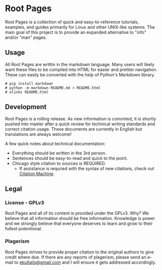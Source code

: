 # Root Pages
Root Pages is a collection of quick and easy-to-reference tutorials, examples, and guides primarily for Linux and other UNIX-like systems. The main goal of this project is to provide an expanded alternative to "info" and/or "man" pages. 

## Usage
All Root Pages are writtin in the markdown language. Many users will likely want these files to be compiled into HTML for easier and prettier navigation. These can easily be converted with the help of Python's Markdown library. 
```
# pip install markdown
# python -m markdown README.md > README.html
# elinks README.html
```

## Development
Root Pages is a rolling release. As new information is commited, it is shortly pushed into master after a quick review for technical writing standards and correct citation usage. These documents are currently in English but translations are always welcome!

A few quick notes about technical documentation:
* Everything should be written in the 3rd person.
* Sentences should be easy-to-read and quick to the point.
* Chicago style citation to sources is REQUIRED.
  * If assistance is requried with the syntax of new citations, check out [Citation Machine](http://www.citationmachine.net/chicago).

## Legal
### License - GPLv3
Root Pages and all of its content is provided under the GPLv3. Why? We believe that all information should be free information. Knowledge is power and we strongly believe that everyone deserves to learn and grow to their fullest potentional.

### Plagerism
Root Pages strives to provide proper citation to the original authors to give credit where due. If there are any reports of plagerism, please send an e-mail to ekultails@gmail.com and I will ensure it gets addressed accordingly.
